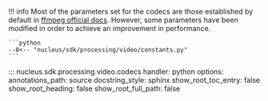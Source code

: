 
!!! info
    Most of the parameters set for the codecs are those established by default in [ffmpeg official docs](https://trac.ffmpeg.org/wiki#Encoding). However, some parameters have been modified in order to achieve an improvement in performance. 

    ```python
    --8<-- "nucleus/sdk/processing/video/constants.py"
    ```

::: nucleus.sdk.processing.video.codecs
    handler: python
    options:
      annotations_path: source
      docstring_style: sphinx
      show_root_toc_entry: false
      show_root_heading: false
      show_root_full_path: false
